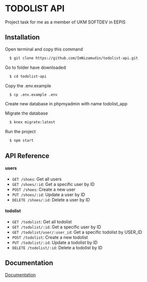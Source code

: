 
# TODOLIST API

Project task for me as a member of UKM SOFTDEV in EEPIS


## Installation

Open terminal and copy this command

```bash
  $ git clone https://github.com/ImNizamudin/todolist-api.git
```
Go to folder have downloaded
```bash
  $ cd todolist-api
```
Copy the .env.example
```bash
  $ cp .env.example .env
```
Create new database in phpmyadmin with name todolist_app

Migrate the database
```bash
  $ knex migrate:latest
```
Run the project
```bash
  $ npm start
```
## API Reference
#### users

- `GET /shoes`: Get all users
- `GET /shoes/:id`: Get a specific user by ID
- `POST /shoes`: Create a new user
- `PUT /shoes/:id`: Update a user by ID
- `DELETE /shoes/:id`: Delete a user by ID

#### todolist

- `GET /todolist`: Get all todolist
- `GET /todolist/:id`: Get a specific user by ID
- `GET /todolist/user/:user_id`: Get a specific todolist by USER_ID
- `POST /todolist`: Create a new todolist
- `PUT /todolist/:id`: Update a todolist by ID
- `DELETE /todolist/:id`: Delete a todolist by ID


## Documentation

[Documentation](https://linktodocumentation)

